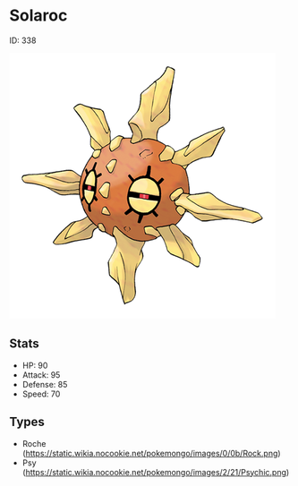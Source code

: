 # Solaroc


ID: 338

![](https://raw.githubusercontent.com/PokeAPI/sprites/master/sprites/pokemon/other/official-artwork/338.png "Solaroc")

## Stats


 - HP: 90
 - Attack: 95
 - Defense: 85
 - Speed: 70

## Types


 - Roche (https://static.wikia.nocookie.net/pokemongo/images/0/0b/Rock.png)
 - Psy (https://static.wikia.nocookie.net/pokemongo/images/2/21/Psychic.png)
